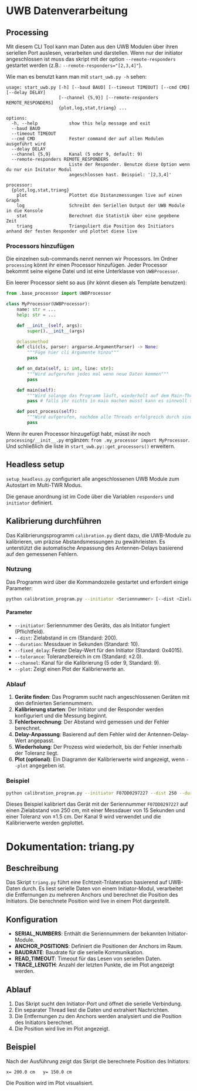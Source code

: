 # UWB Datenverarbeitung

## Processing
Mit diesem CLI Tool kann man Daten aus den UWB Modulen über ihren seriellen Port auslesen, verarbeiten und darstellen. Wenn nur der initiator angeschlossen ist muss das skript mit der option `--remote-responders` gestartet werden (z.B.: `--remote-responders="[2,3,4]"`).

Wie man es benutzt kann man mit `start_uwb.py -h` sehen:
```
usage: start_uwb.py [-h] [--baud BAUD] [--timeout TIMEOUT] [--cmd CMD] [--delay DELAY]
                    [--channel {5,9}] [--remote-responders REMOTE_RESPONDERS]
                    {plot,log,stat,triang} ...

options:
  -h, --help            show this help message and exit
  --baud BAUD
  --timeout TIMEOUT
  --cmd CMD             Fester command der auf allen Modulen ausgeführt wird
  --delay DELAY
  --channel {5,9}       Kanal (5 oder 9, default: 9)
  --remote-responders REMOTE_RESPONDERS
                        Liste der Responder. Benutze diese Option wenn du nur ein Initator Modul
                        angeschlossen hast. Beispiel: '[2,3,4]'

processor:
  {plot,log,stat,triang}
    plot                Plottet die Distanzmessungen live auf einen Graph
    log                 Schreibt den Seriellen Output der UWB Module in die Konsole
    stat                Berechnet die Statistik über eine gegebene Zeit
    triang              Trianguliert die Position des Initiators anhand der festen Responder und plottet diese live
```

### Processors hinzufügen
Die einzelnen sub-commands nennt nennen wir Processors. Im Ordner `processing` könnt ihr einen Processor hinzufügen. Jeder Processor bekommt seine eigene Datei und ist eine Unterklasse von `UWBProcessor`.

Ein leerer Processor sieht so aus (ihr könnt diesen als Template benutzen):
```py
from .base_processor import UWBProcessor

class MyProcessor(UWBProcessor):
	name: str = ...
	help: str = ...

	def __init__(self, args):
		super().__init__(args)

	@classmethod
	def cli(cls, parser: argparse.ArgumentParser) -> None:
		"""Füge hier cli Argumente hinzu"""
		pass

	def on_data(self, i: int, line: str):
		"""Wird aufgerufen jedes mal wenn neue Daten kommen"""
		pass

	def main(self):
		"""Wird solange das Programm läuft, wiederholt auf dem Main-Thread aufgerufen"""
		pass # falls ihr nichts in main machen müsst kann es sinnvoll sein ein sleep hinzuzufügen

	def post_process(self):
		"""Wird aufgerufen, nachdem alle Threads erfolgreich durch sind"""
		pass
```

Wenn ihr euren Processor hinzugefügt habt, müsst ihr noch `processing/__init__.py` ergänzen: `from .my_processor import MyProcessor`.\
Und schließlich die liste in `start_uwb.py::get_processors()` erweitern.

## Headless setup
`setup_headless.py` configuriert alle angeschlossenen UWB Module zum Autostart im Multi-TWR Modus.

Die genaue anordnung ist im Code über die Variablen `responders` und `initiator` definiert.

## Kalibrierung durchführen

Das Kalibrierungsprogramm `calibration.py` dient dazu, die UWB-Module zu kalibrieren, um präzise Abstandsmessungen zu gewährleisten. Es unterstützt die automatische Anpassung des Antennen-Delays basierend auf den gemessenen Fehlern.

### Nutzung
Das Programm wird über die Kommandozeile gestartet und erfordert einige Parameter:

```bash
python calibration_program.py --initiator <Seriennummer> [--dist <Zielabstand>] [--duration <Messdauer>] [--fixed_delay <fester Delay-Wert>] [--tolerance <Toleranz>] [--channel <Kanal>] [--plot]
```

#### Parameter
- `--initiator`: Seriennummer des Geräts, das als Initiator fungiert (Pflichtfeld).
- `--dist`: Zielabstand in cm (Standard: 200).
- `--duration`: Messdauer in Sekunden (Standard: 10).
- `--fixed_delay`: Fester Delay-Wert für den Initiator (Standard: 0x4015).
- `--tolerance`: Toleranzbereich in cm (Standard: ±2.0).
- `--channel`: Kanal für die Kalibrierung (5 oder 9, Standard: 9).
- `--plot`: Zeigt einen Plot der Kalibrierwerte an.

### Ablauf
1. **Geräte finden**: Das Programm sucht nach angeschlossenen Geräten mit den definierten Seriennummern.
2. **Kalibrierung starten**: Der Initiator und der Responder werden konfiguriert und die Messung beginnt.
3. **Fehlerberechnung**: Der Abstand wird gemessen und der Fehler berechnet.
4. **Delay-Anpassung**: Basierend auf dem Fehler wird der Antennen-Delay-Wert angepasst.
5. **Wiederholung**: Der Prozess wird wiederholt, bis der Fehler innerhalb der Toleranz liegt.
6. **Plot (optional)**: Ein Diagramm der Kalibrierwerte wird angezeigt, wenn `--plot` angegeben ist.

### Beispiel
```bash
python calibration_program.py --initiator F07DD0297227 --dist 250 --duration 15 --tolerance 1.5 --channel 9 --plot
```

Dieses Beispiel kalibriert das Gerät mit der Seriennummer `F07DD0297227` auf einen Zielabstand von 250 cm, mit einer Messdauer von 15 Sekunden und einer Toleranz von ±1.5 cm. Der Kanal 9 wird verwendet und die Kalibrierwerte werden geplottet.

# Dokumentation: triang.py

## Beschreibung
Das Skript `triang.py` führt eine Echtzeit-Trilateration basierend auf UWB-Daten durch. Es liest serielle Daten von einem Initiator-Modul, verarbeitet die Entfernungen zu mehreren Anchors und berechnet die Position des Initiators. Die berechnete Position wird live in einem Plot dargestellt.

## Konfiguration
- **SERIAL_NUMBERS**: Enthält die Seriennummern der bekannten Initiator-Module.
- **ANCHOR_POSITIONS**: Definiert die Positionen der Anchors im Raum.
- **BAUDRATE**: Baudrate für die serielle Kommunikation.
- **READ_TIMEOUT**: Timeout für das Lesen von seriellen Daten.
- **TRACE_LENGTH**: Anzahl der letzten Punkte, die im Plot angezeigt werden.

## Ablauf
1. Das Skript sucht den Initiator-Port und öffnet die serielle Verbindung.
2. Ein separater Thread liest die Daten und extrahiert Nachrichten.
3. Die Entfernungen zu den Anchors werden analysiert und die Position des Initiators berechnet.
4. Die Position wird live im Plot angezeigt.

## Beispiel
Nach der Ausführung zeigt das Skript die berechnete Position des Initiators:
```
x= 200.0 cm   y= 150.0 cm
```
Die Position wird im Plot visualisiert.

